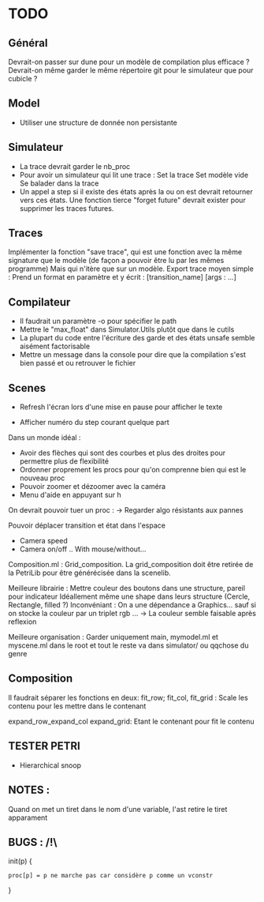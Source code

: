 # TODO

## Général

Devrait-on passer sur dune pour un modèle de compilation plus efficace ?
Devrait-on même garder le même répertoire git pour le simulateur que pour cubicle ?

## Model

- Utiliser une structure de donnée non persistante

## Simulateur

- La trace devrait garder le nb_proc
- Pour avoir un simulateur qui lit une trace : 
		Set la trace
		Set modèle vide
		Se balader dans la trace
- Un appel a step si il existe des états après la ou on est devrait retourner vers ces états. Une fonction tierce "forget future" devrait exister pour supprimer les traces futures.

## Traces

Implémenter la fonction "save trace", qui est une fonction avec la même signature que le modèle 
(de façon a pouvoir être lu par les mêmes programme)
Mais qui n'itère que sur un modèle.
Export trace moyen simple : Prend un format en paramètre et y écrit :
[transition_name] [args : ...] 

## Compilateur

- Il faudrait un paramètre -o pour spécifier le path
- Mettre le "max_float" dans Simulator.Utils plutôt que dans le cutils
- La plupart du code entre l'écriture des garde et des états unsafe semble aisément factorisable
- Mettre un message dans la console pour dire que la compilation s'est bien passé et ou retrouver le fichier

## Scenes 

- Refresh l'écran lors d'une mise en pause pour afficher le texte

- Afficher numéro du step courant quelque part

Dans un monde idéal : 
- Avoir des flèches qui sont des courbes et plus des droites pour permettre plus de flexibilité
- Ordonner proprement les procs pour qu'on comprenne bien qui est le nouveau proc
- Pouvoir zoomer et dézoomer avec la caméra
- Menu d'aide en appuyant sur h

On devrait pouvoir tuer un proc : 
-> Regarder algo résistants aux pannes 

Pouvoir déplacer transition et état dans l'espace

- Camera speed
- Camera on/off .. With mouse/without...

Composition.ml : Grid_composition.
La grid_composition doit être retirée de la PetriLib pour être générécisée dans la scenelib.

Meilleure librairie : 
Mettre couleur des boutons dans une structure, pareil pour indicateur 
Idéallement même une shape dans leurs structure (Cercle, Rectangle, filled ?)
Inconvéniant : On a une dépendance a Graphics... sauf si on stocke la couleur par un triplet rgb ... 
-> La couleur semble faisable après reflexion

Meilleure organisation : Garder uniquement main, mymodel.ml et myscene.ml dans le root et tout le reste va dans simulator/ ou qqchose du genre

## Composition 

Il faudrait séparer les fonctions en deux:
fit_row; fit_col, fit_grid :
Scale les contenu pour les mettre dans le contenant 

expand_row_expand_col expand_grid:
Etant le contenant pour fit le contenu

## TESTER PETRI

- Hierarchical snoop

## NOTES : 

Quand on met un tiret dans le nom d'une variable, l'ast retire le tiret apparament

## BUGS : /!\

init(p) {

	proc[p] = p ne marche pas car considère p comme un vconstr

}
